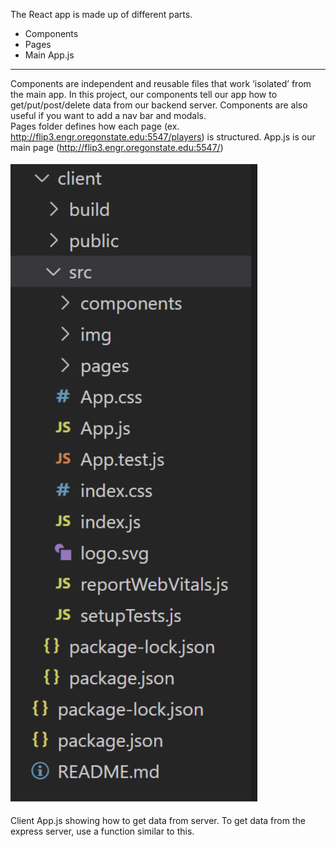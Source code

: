 The React app is made up of different parts. 
* Components
* Pages
* Main App.js <br>
___
Components are independent and reusable files that work ‘isolated’ from the main app. In this project, our components tell our app how to get/put/post/delete data from our backend server. Components are also useful if you want to add a nav bar and modals. <br>
Pages folder defines how each page (ex. http://flip3.engr.oregonstate.edu:5547/players) is structured. App.js is our main page (http://flip3.engr.oregonstate.edu:5547/)<br><br>
![app.js file](https://github.com/scott5Tots/react-starter-app/blob/main/Step%203/assets/Src.png)<br><br>
Client App.js showing how to get data from server. To get data from the express server, use a function similar to this.
